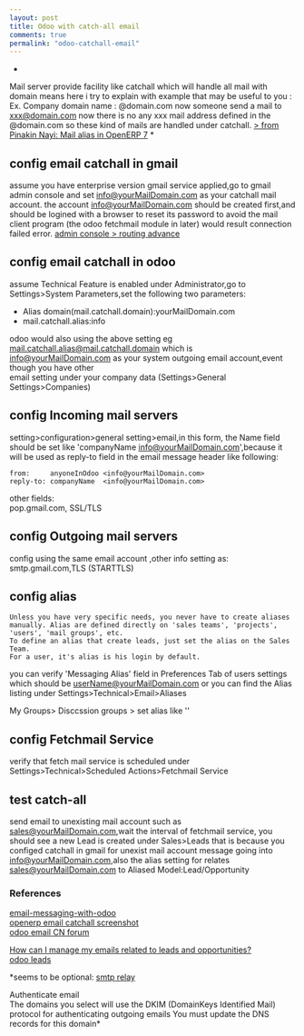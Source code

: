 ```yaml
---
layout: post
title: Odoo with catch-all email
comments: true
permalink: "odoo-catchall-email"
---
```

*
Mail server provide facility like catchall which will handle all mail with domain means here i try to explain with example that may
be useful to you :
Ex. Company domain name :
     @domain.com
now someone send a mail to xxx@domain.com now there is no any xxx mail address defined in the @domain.com so these kind of mails are
handled under catchall.  [> from Pinakin Nayi: Mail alias in OpenERP 7](http://pinakinnayi.blogspot.com/2013/07/mail-alias-with-openerp-7.html)
*
## config email catchall in gmail
assume you have enterprise version gmail service applied,go to gmail admin console and set info@yourMailDomain.com as your catchall mail account.
the account info@yourMailDomain.com should be created first,and should be logined with a browser to reset its password to avoid the mail client program (the odoo fetchmail module in later) would result connection failed error.
[admin console > routing advance](https://support.google.com/a/answer/33962?hl=en)

## config email catchall in odoo
assume Technical Feature is enabled under Administrator,go to Settings>System Parameters,set the following two parameters:
* Alias domain(mail.catchall.domain):yourMailDomain.com
* mail.catchall.alias:info

odoo would also using the above setting eg mail.catchall.alias@mail.catchall.domain which is info@yourMailDomain.com as your system outgoing email account,event though you have other  
email setting under your company data (Settings>General Settings>Companies)

## config Incoming mail servers
setting>configuration>general setting>email,in this form, the Name field should be set like 'companyName <info@yourMailDomain.com>',because it will be used as reply-to field in the email message header like following:
```
from:	  anyoneInOdoo <info@yourMailDomain.com>
reply-to: companyName  <info@yourMailDomain.com>
```
other fields:  
  pop.gmail.com, SSL/TLS

## config Outgoing mail servers
config using the same email account ,other info setting as:   
  smtp.gmail.com,TLS (STARTTLS)

## config alias
```
Unless you have very specific needs, you never have to create aliases manually. Alias are defined directly on 'sales teams', 'projects', 'users', 'mail groups', etc.
To define an alias that create leads, just set the alias on the Sales Team.
For a user, it's alias is his login by default.
```
you can verify 'Messaging Alias' field in Preferences Tab of users settings which should be userName@yourMailDomain.com
or you can find the Alias listing under Settings>Technical>Email>Aliases
 
My Groups> Disccssion groups > set alias like ''

## config Fetchmail Service
verify that fetch mail service is scheduled under Settings>Technical>Scheduled Actions>Fetchmail Service


## test catch-all
send email to unexisting mail account such as sales@yourMailDomain.com,wait the interval of fetchmail service, you should see a new Lead
is created under Sales>Leads
that is because you configed catchall in gmail for unexist mail account message going into info@yourMailDomain.com,also the alias setting for relates sales@yourMailDomain.com to Aliased Model:Lead/Opportunity

### References
[email-messaging-with-odoo](https://www.odoo.com/forum/help-1/question/how-to-set-up-e-mail-messaging-with-odoo-61796)  
[openerp email catchall screenshot](https://www.erponline.vn/vi/support/documentation/16-tutorials/72-t%C3%ADch-h%E1%BB%A3p-email-v%C3%A0o-erponline-odoo)  
[odoo email CN forum](http://shine-it.net/index.php/topic,12643.0.html)

[How can I manage my emails related to leads and opportunities?](https://www.odoo.com/forum/help-1/question/how-can-i-manage-my-emails-related-to-leads-and-opportunities-28)  
[odoo leads](https://doc.odoo.com/book/2/3_CRM_Contacts/leads/)

*seems to be optional:
[smtp relay](http://mhawthorne.net//posts/postfix-configuring-gmail-as-relay.html)  

Authenticate email  
The domains you select will use the DKIM (DomainKeys Identified Mail) protocol for authenticating outgoing emails You must update the DNS records for this domain*




